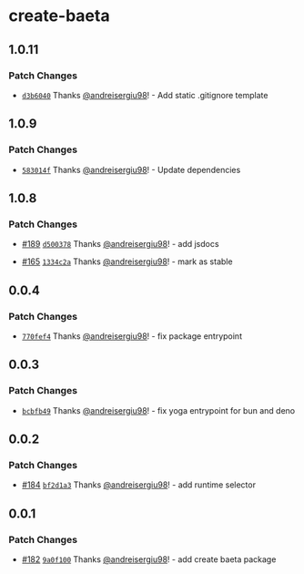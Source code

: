 # create-baeta

## 1.0.11

### Patch Changes

- [`d3b6040`](https://github.com/andreisergiu98/baeta/commit/d3b6040c0fe3b88297791fc68fe5904431b8739c) Thanks [@andreisergiu98](https://github.com/andreisergiu98)! - Add static .gitignore template

## 1.0.9

### Patch Changes

- [`583014f`](https://github.com/andreisergiu98/baeta/commit/583014f0bac810b25d9a8226bda2df4c9039f5e3) Thanks [@andreisergiu98](https://github.com/andreisergiu98)! - Update dependencies

## 1.0.8

### Patch Changes

- [#189](https://github.com/andreisergiu98/baeta/pull/189) [`d500378`](https://github.com/andreisergiu98/baeta/commit/d500378198e0a9c48298c4242913bca8ad348228) Thanks [@andreisergiu98](https://github.com/andreisergiu98)! - add jsdocs

- [#165](https://github.com/andreisergiu98/baeta/pull/165) [`1334c2a`](https://github.com/andreisergiu98/baeta/commit/1334c2a866676c88f0f3d380b22133d81c4e98bc) Thanks [@andreisergiu98](https://github.com/andreisergiu98)! - mark as stable

## 0.0.4

### Patch Changes

- [`770fef4`](https://github.com/andreisergiu98/baeta/commit/770fef4974fd8926886162424f326c4cda2ad21b) Thanks [@andreisergiu98](https://github.com/andreisergiu98)! - fix package entrypoint

## 0.0.3

### Patch Changes

- [`bcbfb49`](https://github.com/andreisergiu98/baeta/commit/bcbfb49b16daf5d6f195ba273f52b1aa89602c1c) Thanks [@andreisergiu98](https://github.com/andreisergiu98)! - fix yoga entrypoint for bun and deno

## 0.0.2

### Patch Changes

- [#184](https://github.com/andreisergiu98/baeta/pull/184) [`bf2d1a3`](https://github.com/andreisergiu98/baeta/commit/bf2d1a326235e5f34e723a5acc81cd7b974b913b) Thanks [@andreisergiu98](https://github.com/andreisergiu98)! - add runtime selector

## 0.0.1

### Patch Changes

- [#182](https://github.com/andreisergiu98/baeta/pull/182) [`9a0f100`](https://github.com/andreisergiu98/baeta/commit/9a0f1003a9579406809c80e6fe123e54fb86e5ac) Thanks [@andreisergiu98](https://github.com/andreisergiu98)! - add create baeta package
